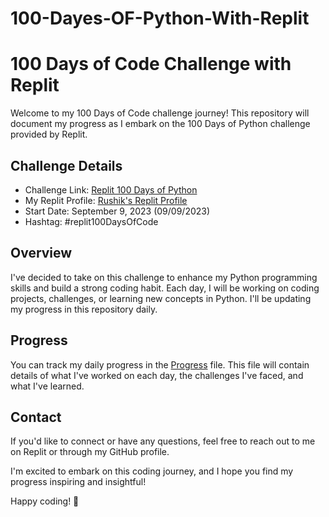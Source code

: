# 100-Dayes-OF-Python-With-Replit
# 100 Days of Code Challenge with Replit

Welcome to my 100 Days of Code challenge journey! This repository will document my progress as I embark on the 100 Days of Python challenge provided by Replit. 

## Challenge Details
- Challenge Link: [Replit 100 Days of Python](https://replit.com/learn/100-days-of-python/)
- My Replit Profile: [Rushik's Replit Profile](https://replit.com/@Rushik134)
- Start Date: September 9, 2023 (09/09/2023)
- Hashtag: #replit100DaysOfCode

## Overview
I've decided to take on this challenge to enhance my Python programming skills and build a strong coding habit. Each day, I will be working on coding projects, challenges, or learning new concepts in Python. I'll be updating my progress in this repository daily.

## Progress
You can track my daily progress in the [Progress](Progress.md) file. This file will contain details of what I've worked on each day, the challenges I've faced, and what I've learned.

## Contact
If you'd like to connect or have any questions, feel free to reach out to me on Replit or through my GitHub profile.

I'm excited to embark on this coding journey, and I hope you find my progress inspiring and insightful!

Happy coding! 🚀
